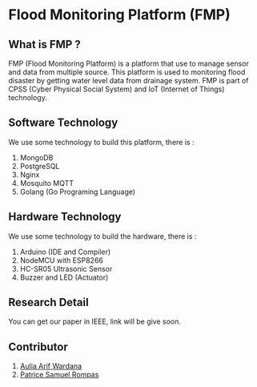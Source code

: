 # Flood Monitoring Platform (FMP) 


## What is FMP ?
FMP (Flood Monitoring Platform) is a platform that use to manage sensor and data from multiple source. This platform is used to monitoring flood disaster by getting water level data from drainage system. FMP is part of CPSS (Cyber Physical Social System) and IoT (Internet of Things) technology.


## Software Technology
We use some technology to build this platform, there is : 
1. MongoDB
2. PostgreSQL
3. Nginx
4. Mosquito MQTT
5. Golang (Go Programing Language)


## Hardware Technology
We use some technology to build the hardware, there is : 
1. Arduino (IDE and Compiler)
2. NodeMCU with ESP8266
3. HC-SR05 Ultrasonic Sensor
4. Buzzer and LED (Actuator)


## Research Detail
You can get our paper in IEEE, link will be give soon.


## Contributor
1. [Aulia Arif Wardana](https://www.linkedin.com/in/aulwardana "aulwardana")
2. [Patrice Samuel Rompas](# "patricesr")